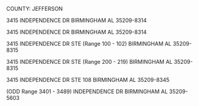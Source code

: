 COUNTY: JEFFERSON

3415 INDEPENDENCE DR
BIRMINGHAM AL 35209-8314

3415 INDEPENDENCE DR
BIRMINGHAM AL 35209-8314

3415 INDEPENDENCE DR STE (Range 100 - 102)
BIRMINGHAM AL 35209-8315

3415 INDEPENDENCE DR STE (Range 200 - 219)
BIRMINGHAM AL 35209-8315

3415 INDEPENDENCE DR STE 108
BIRMINGHAM AL 35209-8345

(ODD Range 3401 - 3489) INDEPENDENCE DR
BIRMINGHAM AL 35209-5603